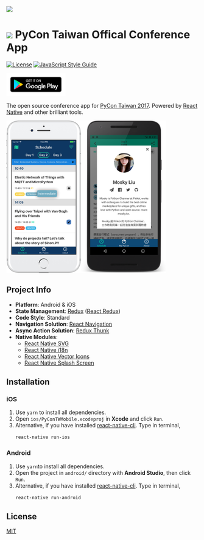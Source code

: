 ![](https://cdn.rawgit.com/weihanglo/pycontw-mobile/master/.github/icon-logo.svg)

#    [![](https://cdn.rawgit.com/weihanglo/pycontw-mobile/master/.github/pycon-logo.svg)](https://tw.pycon.org) PyCon Taiwan Offical Conference App

[![License](https://img.shields.io/badge/license-MIT-lightgrey.svg)](LICENSE) [![JavaScript Style Guide](https://img.shields.io/badge/code_style-standard-brightgreen.svg)](https://standardjs.com)

<a href="https://play.google.com/store/apps/details?id=com.pycontwmobile"><img alt="Get it on Google Play" src=".github/google-play.png" width="155px"></a>
<!-- <a href="https://itunes.apple.com/app/pycontw-17/id1244168803"><img alt="Download on the App Store" src="https://cdn.rawgit.com/weihanglo/pycontw-mobile/master/.github/app-store.svg" ></a> -->

The open source conference app for [PyCon Taiwan 2017][pycontw-website]. Powered by [React Native][react-native] and other brilliant tools.

<img src=".github/ios-framed.png" height="400px"/><img src=".github/android-framed.png" height="400px"/>


## Project Info

- **Platform**: Android & iOS
- **State Management**: [Redux][redux] ([React Redux][react-redux])
- **Code Style**: Standard
- **Navigation Solution**: [React Navigation][react-navigation]
- **Async Action Solution**: [Redux Thunk][redux-thunk]
- **Native Modules**:
  - [React Native SVG][react-native-svg]
  - [React Native i18n][react-native-i18n]
  - [React Native Vector Icons][react-native-vector-icons]
  - [React Native Splash Screen][react-native-splash-screen]


## Installation

### iOS

1. Use `yarn` to install all dependencies.
2. Open `ios/PyConTWMobile.xcodeproj` in **Xcode** and click `Run`.
3. Alternative, if you have installed [react-native-cli][react-native-started]. Type in terminal,
    ```bash
    react-native run-ios
    ```

### Android

1. Use `yarn`to install all dependencies.
2. Open the project in `android/` directory with **Android Studio**, then click `Run`.
3. Alternative, if you have installed [react-native-cli][react-native-started]. Type in terminal,
    ```bash
    react-native run-android
    ```

## License

[MIT](LICENSE)


<!-- links -->


[google-play]: https://play.google.com/store/apps/details?id=com.pycontwmobile
[app-store]: https://itunes.apple.com/app/pycontw-17/id1244168803

[react-native-started]: https://facebook.github.io/react-native/docs/getting-started.html

[pycontw-website]: https://tw.pycon.org/

[react-native]: https://facebook.github.io/react-native/
[react-native-vector-icons]: https://github.com/oblador/react-native-vector-icons
[react-native-svg]: https://github.com/react-native-community/react-native-svg
[react-native-splash-screen]: https://github.com/crazycodeboy/react-native-splash-screen
[react-navigation]: https://reactnavigation.org/
[react-native-i18n]: https://github.com/AlexanderZaytsev/react-native-i18n
[react-redux]: https://github.com/reactjs/react-redux
[redux]: https://github.com/reactjs/redux
[redux-thunk]: https://github.com/gaearon/redux-thunk
